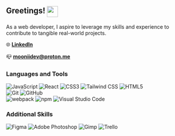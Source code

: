 ## Greetings! <img src="https://media.tenor.com/MdI9bTt7NMgAAAAi/good-evening-hand-wave.gif" width="30" align="top">

As a web developer, I aspire to leverage my skills and experience to contribute to tangible real-world projects.

🌐 **[LinkedIn](https://www.linkedin.com/in/mooniidev/)**

📪 **mooniidev@proton.me**

### Languages and Tools

![JavaScript](https://img.shields.io/badge/-JavaScript-333?style=flat-square&logo=javascript)
![React](https://img.shields.io/badge/-React-333?style=flat-square&logo=react)
![CSS3](https://img.shields.io/badge/-CSS3-333?style=flat-square&logo=css3&logoColor=10a0dc)
![Tailwind CSS](https://img.shields.io/badge/-Tailwind%20CSS-333?style=flat-square&logo=tailwind-css&logoColor=06b6d4)
![HTML5](https://img.shields.io/badge/-HTML5-333?style=flat-square&logo=html5)<br>
![Git](https://img.shields.io/badge/-Git-333?style=flat-square&logo=git)
![GitHub](https://img.shields.io/badge/-GitHub-333?style=flat-square&logo=github)<br>
![webpack](https://img.shields.io/badge/-webpack-333?style=flat-square&logo=webpack)
![npm](https://img.shields.io/badge/-npm-333?style=flat-square&logo=npm)
![Visual Studio Code](https://img.shields.io/badge/-Visual%20Studio%20Code-333?style=flat-square&logo=visual-studio-code&logoColor=0078d7)

### Additional Skills

![Figma](https://img.shields.io/badge/-Figma-333?style=flat-square&logo=figma)
![Adobe Photoshop](https://img.shields.io/badge/-Adobe%20Photoshop-333?style=flat-square&logo=adobe-photoshop)
![Gimp](https://img.shields.io/badge/-Gimp-333?style=flat-square&logo=gimp&logoColor=5c5543)
![Trello](https://img.shields.io/badge/-Trello-333?style=flat-square&logo=trello&logoColor=1e87e0)
